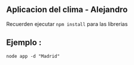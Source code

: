 ## Aplicacion del clima - Alejandro

Recuerden ejecutar ```npm install``` para las librerias


## Ejemplo :
 ```
 node app -d "Madrid"
 ```